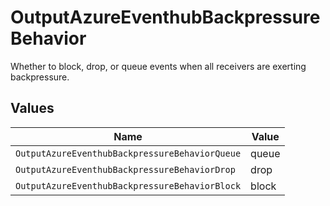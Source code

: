 # OutputAzureEventhubBackpressureBehavior

Whether to block, drop, or queue events when all receivers are exerting backpressure.


## Values

| Name                                           | Value                                          |
| ---------------------------------------------- | ---------------------------------------------- |
| `OutputAzureEventhubBackpressureBehaviorQueue` | queue                                          |
| `OutputAzureEventhubBackpressureBehaviorDrop`  | drop                                           |
| `OutputAzureEventhubBackpressureBehaviorBlock` | block                                          |